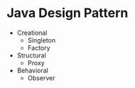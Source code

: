 # Java Design Pattern

- Creational
  - Singleton
  - Factory
- Structural
  - Proxy
- Behavioral
  - Observer